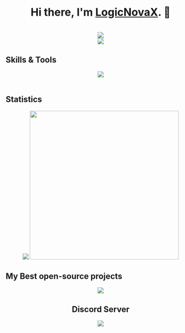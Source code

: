 <h1 align="center">Hi there, I'm <strong><a href="https://github.com/LogicNovaX">LogicNovaX</a></strong>. 👋</h1>
<p align="center">
  <br>
  <img src="https://lanyard.cnrad.dev/api/1116113298518196304">
  <br>
  <img src="https://komarev.com/ghpvc/?username=logicnovax&label=Profile%20views:&color=brightgreen">
</p>

## Skills & Tools

<p align="center">
    <img src="https://skillicons.dev/icons?i=js,ts,c,cpp,py,bash,html,css,cassandra,mongodb,prisma,mysql,vscode,nodejs,git,github,stackoverflow,arduino&theme=dark">
    <br>
    <br>
</p>

## Statistics

<div align="center" dir="auto">
  <img src="https://github-readme-stats.vercel.app/api/top-langs/?username=logicnovax&layout=compact&title_color=fff&icon_color=79ff97&text_color=9f9f9f&bg_color=151515&border_radius=10">
  <img width="395" src="https://github-readme-stats.vercel.app/api?username=logicnovax&layout=compact&show_icons=true&title_color=fff&icon_color=79ff97&text_color=9f9f9f&bg_color=151515&border_radius=10">
</div>

## My Best open-source projects

<div align="center" dir="auto">
  <a href="https://github.com/LogicNovaX/DJS-v14-Template">
    <img src="https://github-readme-stats.vercel.app/api/pin/?username=logicnovax&repo=DiscordJS-V14-Bot-Template&title_color=fff&icon_color=79ff97&text_color=9f9f9f&bg_color=151515&border_radius=10">
  </a>

## Discord Server
<div>
<a href="https://discord.gg/XSukuBrTza">
  <img src="https://discord.com/api/guilds/1116117589161152552/widget.png?style=banner3">
</a>
</div>

